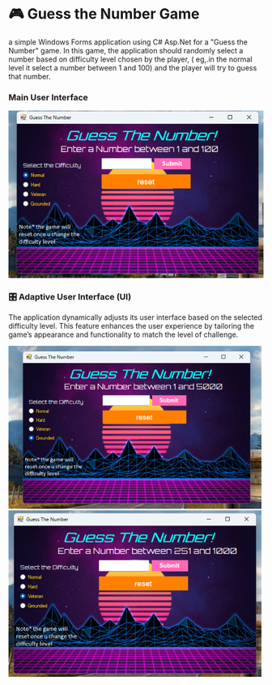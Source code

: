 # 🎮 Guess the Number Game
 a simple Windows Forms application using C# Asp.Net for a "Guess the Number" game. In this game, the application should randomly select a number based on difficulty level chosen by the player, ( eg,.in the normal level it select a number between 1 and 100) and the player will try to guess that number.

### Main User Interface
![Main User Interface](https://raw.githubusercontent.com/STYXlite/GuessGame/main/Images/mainMenu.png)
 
### 🎛️ Adaptive User Interface (UI)
The application dynamically adjusts its user interface based on the selected difficulty level. This feature enhances the user experience by tailoring the game’s appearance and functionality to match the level of challenge.
  
<img src="Images/GrounderUI.png" alt="Grounder UI" width="500"> <img src="Images/VeteranUI.png" alt="Veteran UI" width="500">
